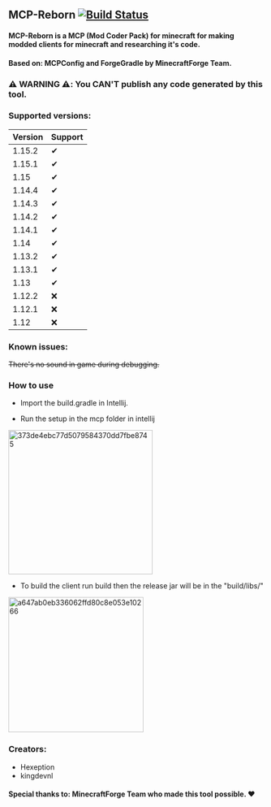 ## MCP-Reborn [![Build Status](https://github.com/Hexeption/MCP-Reborn/workflows/Java%20CI/badge.svg)](https://github.com/Hexeption/MCP-Reborn/actions?workflow=Java+CI)

#### MCP-Reborn is a MCP (Mod Coder Pack) for minecraft for making modded clients for minecraft and researching it's code.

#### Based on: MCPConfig and ForgeGradle by MinecraftForge Team.

### :warning: WARNING :warning::  You CAN'T publish any code generated by this tool.

### Supported versions:

| Version     | Support |
| ---      | ---       |
| 1.15.2| ✔         |
| 1.15.1| ✔         |
| 1.15| ✔         |
| 1.14.4 | ✔         |
| 1.14.3 | ✔         |
| 1.14.2 | ✔         |
| 1.14.1     | ✔       |
| 1.14 | ✔     |
| 1.13.2 | ✔   |
| 1.13.1 | ✔    |
| 1.13 | ✔    |
| 1.12.2 | ❌    |
| 1.12.1 | ❌    |
| 1.12 | ❌    |

### Known issues:

~~There's no sound in game during debugging.~~

### How to use 
- Import the build.gradle in Intellij.

- Run the setup in the mcp folder in intellij

<img width="284" alt="373de4ebc77d5079584370dd7fbe8745" src="https://user-images.githubusercontent.com/4052647/46925924-71b7b680-d026-11e8-9c29-e3ed2e43f810.png">


- To build the client run build then the release jar will be in  the "build/libs/"
<img width="266" alt="a647ab0eb336062ffd80c8e053e10266" src="https://user-images.githubusercontent.com/4052647/46925963-a297eb80-d026-11e8-8b02-cb621b559511.png">

### Creators:

* Hexeption
* kingdevnl

#### Special thanks to: **MinecraftForge** Team who made this tool possible. ❤

